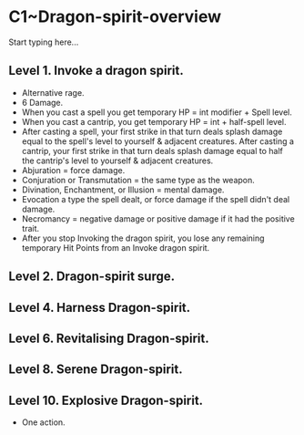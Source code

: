 # C1~Dragon-spirit-overview

Start typing here...

## Level 1. Invoke a dragon spirit.

- Alternative rage.
- 6 Damage.
- When you cast a spell you get temporary HP = int modifier + Spell level.
- When you cast a cantrip, you get temporary HP = int + half-spell level.
- After casting a spell, your first strike in that turn deals splash damage equal to the spell's level to yourself & 
  adjacent creatures.
  After casting a cantrip, your first strike in that turn deals splash damage equal to half the cantrip's level to 
  yourself & adjacent creatures.
- Abjuration = force damage.
- Conjuration or Transmutation = the same type as the weapon. 
- Divination, Enchantment, or Illusion = mental damage.
- Evocation a type the spell dealt, or force damage if the spell didn't deal damage. 
- Necromancy = negative damage or positive damage if it had the positive trait. 
- After you stop Invoking the dragon spirit, you lose any remaining temporary Hit Points from an Invoke dragon spirit.

## Level 2. Dragon-spirit surge.

## Level 4. Harness Dragon-spirit.

## Level 6. Revitalising Dragon-spirit.

## Level 8. Serene Dragon-spirit.

## Level 10. Explosive Dragon-spirit.

- One action.
